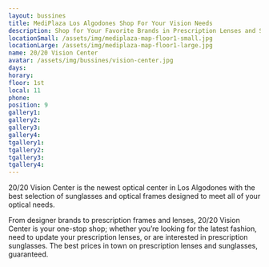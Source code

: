 ```yaml
---
layout: bussines
title: MediPlaza Los Algodones Shop For Your Vision Needs
description: Shop for Your Favorite Brands in Prescription Lenses and Sunglasses Only at MediPlaza Los Algodones. 20/20 Vision Center Is Here to Solve All   of Your Optical Needs.
locationSmall: /assets/img/mediplaza-map-floor1-small.jpg
locationLarge: /assets/img/mediplaza-map-floor1-large.jpg
name: 20/20 Vision Center
avatar: /assets/img/bussines/vision-center.jpg
days:
horary: 
floor: 1st
local: 11
phone: 
position: 9
gallery1: 
gallery2: 
gallery3: 
gallery4: 
tgallery1: 
tgallery2: 
tgallery3: 
tgallery4: 
---
```

20/20 Vision Center is the newest optical center in Los Algodones with the best selection of sunglasses and optical frames designed to meet all of your optical needs.

From designer brands to prescription frames and lenses, 20/20 Vision Center is your one-stop shop; whether you’re looking for the latest fashion, need to update your prescription lenses, or are interested in prescription sunglasses. The best prices in town on prescription lenses and sunglasses, guaranteed.